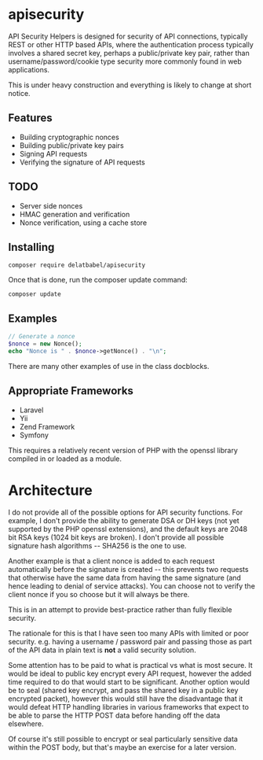 # apisecurity

API Security Helpers is designed for security of API connections, typically REST or
other HTTP based APIs, where the authentication process typically involves a shared
secret key, perhaps a public/private key pair, rather than username/password/cookie
type security more commonly found in web applications.

This is under heavy construction and everything is likely to change at short notice.

## Features

* Building cryptographic nonces
* Building public/private key pairs
* Signing API requests
* Verifying the signature of API requests

## TODO

* Server side nonces
* HMAC generation and verification
* Nonce verification, using a cache store

## Installing

```
composer require delatbabel/apisecurity
```

Once that is done, run the composer update command:

```
composer update
```

## Examples

```php
// Generate a nonce
$nonce = new Nonce();
echo "Nonce is " . $nonce->getNonce() . "\n";
```

There are many other examples of use in the class docblocks.

## Appropriate Frameworks

* Laravel
* Yii
* Zend Framework
* Symfony

This requires a relatively recent version of PHP with the openssl library compiled in
or loaded as a module.

# Architecture

I do not provide all of the possible options for API security functions.  For example,
I don't provide the ability to generate DSA or DH keys (not yet supported by the PHP
openssl extensions), and the default keys are 2048 bit RSA keys (1024 bit keys are broken).
I don't provide all possible signature hash algorithms -- SHA256 is the one to use.

Another example is that a client nonce is added to each request automatically before
the signature is created -- this prevents two requests that otherwise have the same data
from having the same signature (and hence leading to denial of service attacks).  You
can choose not to verify the client nonce if you so choose but it will always be there.

This is in an attempt to provide best-practice rather than fully flexible security.

The rationale for this is that I have seen too many APIs with limited or poor security.
e.g. having a username / password pair and passing those as part of the API data in
plain text is **not** a valid security solution.

Some attention has to be paid to what is practical vs what is most secure.  It would be
ideal to public key encrypt every API request, however the added time required to do that
would start to be significant.  Another option would be to seal (shared key encrypt, and
pass the shared key in a public key encrypted packet), however this would still have the
disadvantage that it would defeat HTTP handling libraries in various frameworks that expect
to be able to parse the HTTP POST data before handing off the data elsewhere.

Of course it's still possible to encrypt or seal particularly sensitive data within the
POST body, but that's maybe an exercise for a later version.
